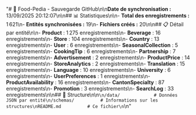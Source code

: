 "# 🍔 Food-Pedia - Sauvegarde GitHub\n\n**Date de synchronisation :** 13/09/2025 20:12:07\n\n## 📊 Statistiques\n\n- **Total des enregistrements :** 1 621\n- **Entités synchronisées :** 19\n- **Fichiers créés :** 20\n\n## 📋 Détail par entité\n\n- **Product** : 1 275 enregistrements\n- **Beverage** : 16 enregistrements\n- **Store** : 104 enregistrements\n- **Country** : 13 enregistrements\n- **User** : 6 enregistrements\n- **SeasonalCollection** : 5 enregistrements\n- **CookingTip** : 6 enregistrements\n- **Partnership** : 7 enregistrements\n- **Advertisement** : 2 enregistrements\n- **ProductPrice** : 14 enregistrements\n- **StoreAnalytics** : 2 enregistrements\n- **Translation** : 15 enregistrements\n- **Language** : 10 enregistrements\n- **University** : 6 enregistrements\n- **UserPreferences** : 1 enregistrements\n- **ProductAvailability** : 16 enregistrements\n- **CantonSpecialty** : 87 enregistrements\n- **Promotion** : 3 enregistrements\n- **SearchLog** : 33 enregistrements\n\n## 📁 Structure\n\n```\n/data/             # Données JSON par entité\n/schemas/          # Informations sur les structures\nREADME.md          # Ce fichier\n```\n"